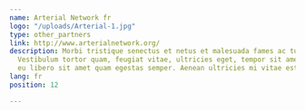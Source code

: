 ```yaml
---
name: Arterial Network fr
logo: "/uploads/Arterial-1.jpg"
type: other_partners
link: http://www.arterialnetwork.org/
description: Morbi tristique senectus et netus et malesuada fames ac turpis egestas.
  Vestibulum tortor quam, feugiat vitae, ultricies eget, tempor sit amet, ante. Donec
  eu libero sit amet quam egestas semper. Aenean ultricies mi vitae est.
lang: fr
position: 12

---
```


